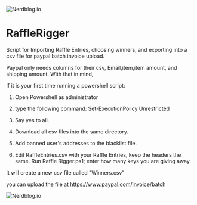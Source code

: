 ![Nerdblog.io](https://i.imgur.com/Lborxa2.png)

# RaffleRigger
Script for Importing Raffle Entries, choosing winners, and exporting into a csv file for paypal batch invoice upload.

Paypal only needs columns for their csv, Email,item,item amount, and shipping amount.
With that in mind, 

If it is your first time running a powershell script:
1. Open Powershell as administrator
2. type the following command: Set-ExecutionPolicy Unrestricted
3. Say yes to all.

1. Download all csv files into the same directory.
2. Add banned user's addresses to the blacklist file.
3. Edit RaffleEntries.csv with your Raffle Entries, keep the headers the same.
Run Raffle Rigger.ps1; enter how many keys you are giving away.

It will create a new csv file called "Winners.csv"

you can upload the file at https://www.paypal.com/invoice/batch

![Nerdblog.io](https://i.imgur.com/K20uFGm.png)
